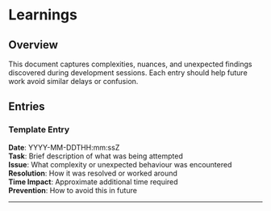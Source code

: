 # Learnings

## Overview
This document captures complexities, nuances, and unexpected findings discovered during development sessions. Each entry should help future work avoid similar delays or confusion.

## Entries

### Template Entry
**Date**: YYYY-MM-DDTHH:mm:ssZ  
**Task**: Brief description of what was being attempted  
**Issue**: What complexity or unexpected behaviour was encountered  
**Resolution**: How it was resolved or worked around  
**Time Impact**: Approximate additional time required  
**Prevention**: How to avoid this in future  

---

<!-- Add new entries below this line -->